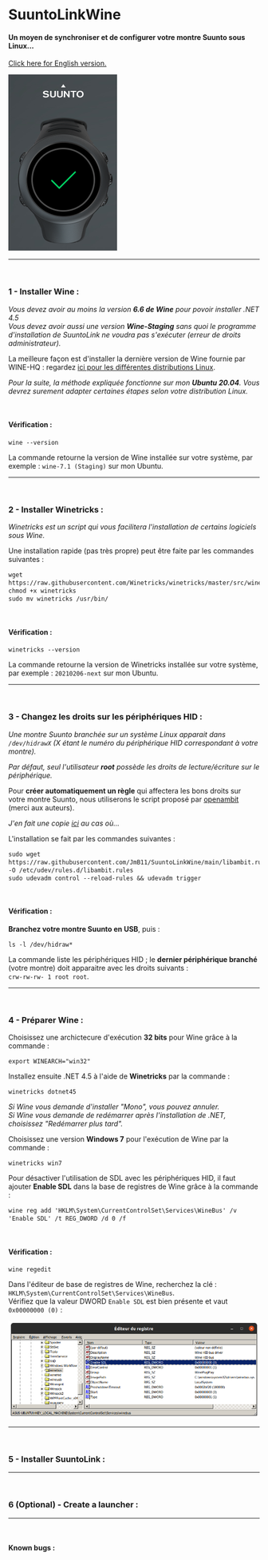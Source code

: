 # SuuntoLinkWine

#### Un moyen de synchroniser et de configurer votre montre Suunto sous Linux...

[Click here for English version.](README.md)

![Watch OK](ok.png "It seems so work !")

***

<br>

### 1 - Installer Wine :

*Vous devez avoir au moins la version **6.6 de Wine** pour povoir installer .NET 4.5*  
*Vous devez avoir aussi une version **Wine-Staging** sans quoi le programme d'installation de SuuntoLink ne voudra pas s'exécuter (erreur de droits administrateur).*

La meilleure façon est d'installer la dernière version de Wine fournie par WINE-HQ : regardez [ici pour les différentes distributions Linux](https://wiki.winehq.org/Download "Wine-HQ for Linux").

*Pour la suite, la méthode expliquée fonctionne sur mon **Ubuntu 20.04**. Vous devrez surement adapter certaines étapes selon votre distribution Linux.*

<br>

#### Vérification :

    wine --version
La commande retourne la version de Wine installée sur votre système, par exemple : `wine-7.1 (Staging)` sur mon Ubuntu.

***

<br>

### 2 - Installer Winetricks :

*Winetricks est un script qui vous facilitera l'installation de certains logiciels sous Wine.*

Une installation rapide (pas très propre) peut être faite par les commandes suivantes :

    wget  https://raw.githubusercontent.com/Winetricks/winetricks/master/src/winetricks
    chmod +x winetricks
    sudo mv winetricks /usr/bin/

<br>

#### Vérification :

    winetricks --version
La commande retourne la version de Winetricks installée sur votre système, par exemple : `20210206-next` sur mon Ubuntu.

***

<br>

### 3 - Changez les droits sur les périphériques HID :

*Une montre Suunto branchée sur un système Linux apparait dans `/dev/hidrawX` (X étant le numéro du périphérique HID correspondant à votre montre).*

*Par défaut, seul l'utilisateur **root** possède les droits de lecture/écriture sur le périphérique.*

Pour **créer automatiquement un règle** qui affectera les bons droits sur votre montre Suunto, nous utiliserons le script proposé par [openambit](https://github.com/openambitproject/openambit) (merci aux auteurs).

*J'en fait une copie [ici](libambit.rules) au cas où...*

L'installation se fait par les commandes suivantes :

    sudo wget https://raw.githubusercontent.com/JmB11/SuuntoLinkWine/main/libambit.rules -O /etc/udev/rules.d/libambit.rules
    sudo udevadm control --reload-rules && udevadm trigger

<br>

#### Vérification :

**Branchez votre montre Suunto en USB**, puis :

    ls -l /dev/hidraw*
La commande liste les périphériques HID ; le **dernier périphérique branché** (votre montre) doit apparaitre avec les droits suivants :<br>
`crw-rw-rw- 1 root root`.

***

<br>

### 4 - Préparer Wine :

Choisissez une archictecure d'exécution **32 bits** pour Wine grâce à la commande :

    export WINEARCH="win32"

Installez ensuite .NET 4.5 à l'aide de **Winetricks** par la commande :

    winetricks dotnet45

*Si Wine vous demande d'installer "Mono", vous pouvez annuler.<br>
Si Wine vous demande de redémarrer après l'installation de .NET, choisissez "Redémarrer plus tard".*

Choisissez une version **Windows 7** pour l'exécution de Wine par la commande :

    winetricks win7

Pour désactiver l'utilisation de SDL avec les périphériques HID, il faut ajouter **Enable SDL** dans la base de registres de Wine grâce à la commande :

    wine reg add 'HKLM\System\CurrentControlSet\Services\WineBus' /v 'Enable SDL' /t REG_DWORD /d 0 /f

<br>

#### Vérification :

    wine regedit
Dans l'éditeur de base de registres de Wine, recherchez la clé :<br> `HKLM\System\CurrentControlSet\Services\WineBus`.<br>
Vérifiez que la valeur DWORD `Enable SDL` est bien présente et vaut `0x00000000 (0)` :

![Enable SDL=0](regedit.png "Enable SDL=0")

***

<br>

### 5 - Installer SuuntoLink  :

***

<br>

### 6 (Optional) - Create a launcher :


***

<br>

#### Known bugs :
